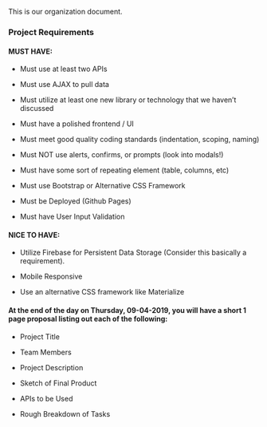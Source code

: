 This is our organization document.

### Project Requirements

#### MUST HAVE:

* Must use at least two APIs

* Must use AJAX to pull data

* Must utilize at least one new library or technology that we haven’t discussed

* Must have a polished frontend / UI

* Must meet good quality coding standards (indentation, scoping, naming)

* Must NOT use alerts, confirms, or prompts (look into modals!)

* Must have some sort of repeating element (table, columns, etc)

* Must use Bootstrap or Alternative CSS Framework

* Must be Deployed (Github Pages)

* Must have User Input Validation

#### NICE TO HAVE:

* Utilize Firebase for Persistent Data Storage (Consider this basically a requirement).

* Mobile Responsive

* Use an alternative CSS framework like Materialize

#### At the end of the day on Thursday, 09-04-2019, you will have a short 1 page proposal listing out each of the following:

* Project Title

* Team Members

* Project Description

* Sketch of Final Product

* APIs to be Used

* Rough Breakdown of Tasks